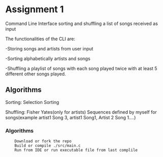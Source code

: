 # Assignment 1


Command Line Interface sorting and shuffling a list of songs received as input 

The functionalities of the CLI are:

-Storing songs and artists from user input

-Sorting alphabetically artists and songs

-Shuffling a playlist of songs with each song played twice with at least 5 different other songs played.

## Algorithms

Sorting:
        Selection Sorting

Shuffling:
        Fisher Yates(only for artists)
        Sequences defined by myself for songs(example artist1 Song 3, artist1 Song1, Artist 2 Song 1....)

### Algorithms
        Download or fork the repo
        Build or compile ./src/main.c
        Run from IDE or run executable file from last complile 
